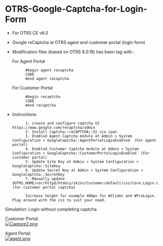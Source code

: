 # OTRS-Google-Captcha-for-Login-Form
- For OTRS CE v6.0
- Google reCaptcha at OTRS agent and customer portal (login form)		
- Modification files (based on OTRS 6.0.19) has been tag with :

	For Agent Portal  
	
			#begin agent recaptcha  
			CODE  
			#end agent recaptcha  
	
	For Customer Portal  
		
			#begin recaptcha  
			CODE  
			#end recaptcha  
			
- Instructions:  
	
			1. create and configure captcha V2 https://www.google.com/recaptcha/admin  
			2. Install Captcha::reCAPTCHA::V2 via cpan  
			3. Enabled Agent Captcha module at Admin > System Configuration > GoogleCaptcha::AgentPortalLoginEnabled  (For agent portal)  
			4. Enabled Customer Captcha module at Admin > System Configuration > GoogleCaptcha::CustomerPortalLoginEnabled  (For customer portal)  
			5. Update Site Key at Admin > System Configuration > GoogleCaptcha::SiteKey  
			6. Update Secret Key at Admin > System Configuration > GoogleCaptcha::SecretKey  
			7. Manually update $OTRS_HOME/var/httpd/htdocs/skins/Customer/default/css/Core.Login.css  (for customer portal captcha)  

			Increase height for example 400px for #Slider and #PreLogin. Play around with the css to suit your need.  
		

Simulation: Login without completing captcha    

Customer Portal:  
[![Capture2.png](https://i.postimg.cc/DwcS2yp9/Capture2.png)](https://postimg.cc/hXfDsgBs)  

Agent Portal:  
[![agent.png](https://i.postimg.cc/PxtP9bN8/agent.png)](https://postimg.cc/SXvSzM6y)  

